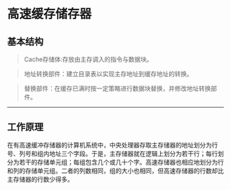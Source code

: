 **高速缓存储存器** 
===================
## 基本结构
>Cache存储体:存放由主存调入的指令与数据块。

>地址转换部件：建立目录表以实现主存地址到缓存地址的转换。

>替换部件：在缓存已满时按一定策略进行数据块替换，并修改地址转换部件。
--------------
## 工作原理
在有高速缓冲存储器的计算机系统中，中央处理器存取主存储器的地址划分为行号、列号和组内地址三个字段。于是，主存储器就在逻辑上划分为若干行；每行划分为若干的存储单元组；每组包含几个或几十个字。高速存储器也相应地划分为行和列的存储单元组。二者的列数相同，组的大小也相同，但高速存储器的行数却比主存储器的行数少得多。
